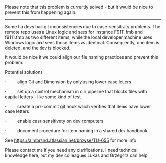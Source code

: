 Please note that this problem is currently solved - but it would be nice to prevent this from happening again.

___

Some tia devs had git inconsistencies due to case-sensitivity problems. The remote repo uses a Linux logic and sees for instance F9111.fmb and f9111.fmb as two different items, while the local developer machine uses Windows logic and sees those items as identical. Consequently, one item is deleted, and the dev is blocked.

It would be nice if we could align our file naming practices and prevent this problem.

Potential solutions

·         align Git and Dimension by only using lower case letters

·         set up a control mechanism in our pipeline that blocks files with capital letters - like some kind of test

·         create a pre-commit git hook which verifies that items have lower case letters

·         enable case sensitivety on dev computers

·         document procedure for item naming in a shared dev handbook

See https://almbrand.atlassian.net/browse/TU-655 for more info

Please contact me if you need any clarifications. I need technical knowledge here, but my dev colleagues Lukas and Grzegorz can help